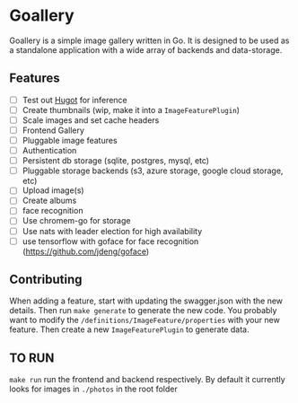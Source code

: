 # Goallery

Goallery is a simple image gallery written in Go. It is designed to be used as a standalone application with a wide array of backends and data-storage. 

## Features
- [ ] Test out [Hugot](https://github.com/knights-analytics/hugot) for inference 
- [ ] Create thumbnails (wip, make it into a `ImageFeaturePlugin`)
- [ ] Scale images and set cache headers
- [ ] Frontend Gallery
- [ ] Pluggable image features
- [ ] Authentication
- [ ] Persistent db storage (sqlite, postgres, mysql, etc)
- [ ] Pluggable storage backends (s3, azure storage, google cloud storage, etc)
- [ ] Upload image(s)
- [ ] Create albums
- [ ] face recognition
- [ ] Use chromem-go for storage
- [ ] Use nats with leader election for high availability
- [ ] use tensorflow with goface for face recognition (https://github.com/jdeng/goface)

## Contributing

When adding a feature, start with updating the swagger.json with the new details. Then run `make generate` to generate the new code.
You probably want to modify the `/definitions/ImageFeature/properties` with your new feature. Then create a new `ImageFeaturePlugin` to generate data.

## TO RUN
`make run` run the frontend and backend respectively. By default it currently looks for images in `./photos` in the root folder
